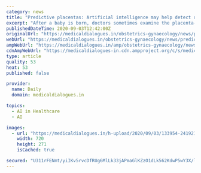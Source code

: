 ```yaml
---
category: news
title: "Predictive placentas: Artificial intelligence may help detect decidual vasculopathy"
excerpt: "After a baby is born, doctors sometimes examine the placenta- the organ that links the mother to the baby-for features that indicate health risks in any future"
publishedDateTime: 2020-09-03T12:42:00Z
originalUrl: "https://medicaldialogues.in/obstetrics-gynaecology/news/predictive-placentas-artificial-intelligence-may-help-detect-decidual-vasculopathy-69222"
webUrl: "https://medicaldialogues.in/obstetrics-gynaecology/news/predictive-placentas-artificial-intelligence-may-help-detect-decidual-vasculopathy-69222"
ampWebUrl: "https://medicaldialogues.in/amp/obstetrics-gynaecology/news/predictive-placentas-artificial-intelligence-may-help-detect-decidual-vasculopathy-69222"
cdnAmpWebUrl: "https://medicaldialogues-in.cdn.ampproject.org/c/s/medicaldialogues.in/amp/obstetrics-gynaecology/news/predictive-placentas-artificial-intelligence-may-help-detect-decidual-vasculopathy-69222"
type: article
quality: 53
heat: 53
published: false

provider:
  name: Daily
  domain: medicaldialogues.in

topics:
  - AI in Healthcare
  - AI

images:
  - url: "https://medicaldialogues.in/h-upload/2020/09/03/133954-241921web.jpg"
    width: 720
    height: 271
    isCached: true

secured: "U311rFENmt/yiIKv5rvcDfRUg6MlLk33jAPmaGlKZzO1dLk562KdwP5wY3X/lMEbBwfHIshbtoSjjzxfrHswI3zK9682XwYjP24xcStg0q4Pj+V2C0cCzmmI0bkPkso3xjXrDFZ5rna711bHyr5+V5wDkwQwV0Rq7U2QyrXvewvalP8spI3KRL7+fdtrO11llqva6ZVIBVRzlVpp71YRHY7qcz9lVQEkryPGv4AQ4Q9a8ZGvRMbMFxIIQlx+VsnNlx6Lm1zxDM9N+TF0//Pzt7Ak1XOdYnHtjJ5gfCqbfUMMefJAfKXudte+NUfWttAagjaMXjzf8yze+aI14tlmLsGsDt4CzYRYMCZInlV0H9c=;jKjB8DV0rf9uyln9yOL4/Q=="
---
```


